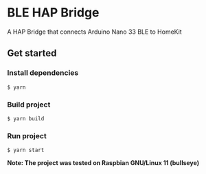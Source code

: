 # BLE HAP Bridge

A HAP Bridge that connects Arduino Nano 33 BLE to HomeKit

## Get started

### Install dependencies

`$ yarn`

### Build project

`$ yarn build`

### Run project

`$ yarn start`

**Note: The project was tested on Raspbian GNU/Linux 11 (bullseye)**
